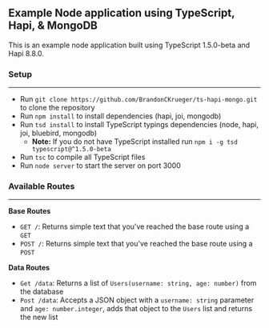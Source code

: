 ## Example Node application using TypeScript, Hapi, & MongoDB

This is an example node application built using TypeScript 1.5.0-beta and Hapi 8.8.0.

### Setup
---
* Run `git clone https://github.com/BrandonCKrueger/ts-hapi-mongo.git` to clone the repository
* Run `npm install` to install dependencies (hapi, joi, mongodb)
* Run `tsd install` to install TypeScript typings dependencies (node, hapi, joi, bluebird, mongodb)
  * <strong>Note:</strong> If you do not have TypeScript installed run `npm i -g tsd typescript@^1.5.0-beta`
* Run `tsc` to compile all TypeScript files
* Run `node server` to start the server on port 3000

### Available Routes
---
**Base Routes**
* `GET /`: Returns simple text that you've reached the base route using a `GET`
* `POST /`: Returns simple text that you've reached the base route using a `POST`

**Data Routes**
* `Get /data`: Returns a list of `Users(username: string, age: number)` from the database
* `Post /data`: Accepts a JSON object with a `username: string` parameter and `age: number.integer`, adds that object to the `Users` list and returns the new list
